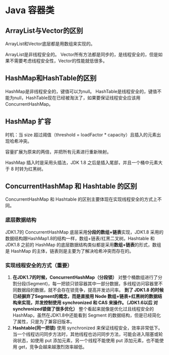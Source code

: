 # Java 容器类

## ArrayList与Vector的区别

ArrayList和Vector底层都是用数组来实现的。

ArrayList是非线程安全的。
Vector所有方法都是同步的，是线程安全的，但是如果不需要考虑线程安全性，Vector的性能就低很多。

## HashMap和HashTable的区别

HashMap是非线程安全的，键值可以为null。
HashTable是线程安全的，键值不能为null，HashTable现在已经被淘汰了，如果要保证线程安全应该用ConcurrentHashMap。

## HashMap 扩容

时机：当 size 超过阈值（threshold = loadFactor * capacity）且插入的元素出现哈希冲突。

容量扩展为原来的两倍，并把所有元素进行重新映射。

HashMap 插入时是采用头插法，JDK 1.8 之后是插入尾部，并且一个桶中元素大于 8 时转为红黑树。

## ConcurrentHashMap 和 Hashtable 的区别

ConcurrentHashMap 和 Hashtable 的区别主要体现在实现线程安全的方式上不同。

### 底层数据结构

JDK1.7的 ConcurrentHashMap 底层采用**分段的数组+链表**实现，JDK1.8 采用的数据结构跟HashMap1.8的结构一样，数组+链表/红黑二叉树。Hashtable 和 JDK1.8 之前的 HashMap 的底层数据结构类似都是采用**数组+链表**的形式，数组是 HashMap 的主体，链表则是主要为了解决哈希冲突而存在的。

### 实现线程安全的方式（重要）

1. **在JDK1.7的时候，ConcurrentHashMap（分段锁）** 对整个桶数组进行了分割分段(Segment)，每一把锁只锁容器其中一部分数据，多线程访问容器里不同数据段的数据，就不会存在锁竞争，提高并发访问率。 **到了 JDK1.8 的时候已经摒弃了Segment的概念，而是直接用 Node 数组+链表+红黑树的数据结构来实现，并发控制使用 synchronized 和 CAS 来操作。（JDK1.6以后 对 synchronized锁做了很多优化）** 整个看起来就像是优化过且线程安全的 HashMap，虽然在JDK1.8中还能看到 Segment 的数据结构，但是已经简化了属性，只是为了兼容旧版本。
2. **Hashtable(同一把锁)** 使用 synchronized 来保证线程安全，效率非常低下。当一个线程访问同步方法时，其他线程也访问同步方法，可能会进入阻塞或轮询状态，如使用 put 添加元素，另一个线程不能使用 put 添加元素，也不能使用 get，竞争会越来越激烈效率越低。
